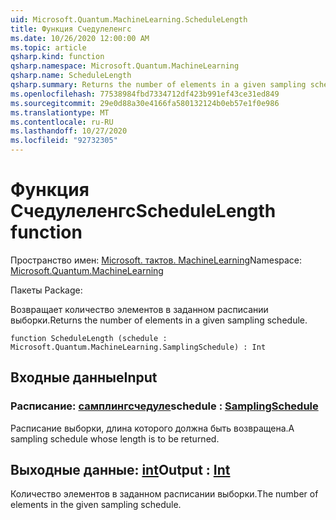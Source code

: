 ```yaml
---
uid: Microsoft.Quantum.MachineLearning.ScheduleLength
title: Функция Счедулеленгс
ms.date: 10/26/2020 12:00:00 AM
ms.topic: article
qsharp.kind: function
qsharp.namespace: Microsoft.Quantum.MachineLearning
qsharp.name: ScheduleLength
qsharp.summary: Returns the number of elements in a given sampling schedule.
ms.openlocfilehash: 77538984fbd7334712df423b991ef43ce31ed849
ms.sourcegitcommit: 29e0d88a30e4166fa580132124b0eb57e1f0e986
ms.translationtype: MT
ms.contentlocale: ru-RU
ms.lasthandoff: 10/27/2020
ms.locfileid: "92732305"
---
```

# <a name="schedulelength-function"></a><span data-ttu-id="3b2e7-102">Функция Счедулеленгс</span><span class="sxs-lookup"><span data-stu-id="3b2e7-102">ScheduleLength function</span></span>

<span data-ttu-id="3b2e7-103">Пространство имен: [Microsoft. тактов. MachineLearning](xref:Microsoft.Quantum.MachineLearning)</span><span class="sxs-lookup"><span data-stu-id="3b2e7-103">Namespace: [Microsoft.Quantum.MachineLearning](xref:Microsoft.Quantum.MachineLearning)</span></span>

<span data-ttu-id="3b2e7-104">Пакеты [](https://nuget.org/packages/)</span><span class="sxs-lookup"><span data-stu-id="3b2e7-104">Package: [](https://nuget.org/packages/)</span></span>


<span data-ttu-id="3b2e7-105">Возвращает количество элементов в заданном расписании выборки.</span><span class="sxs-lookup"><span data-stu-id="3b2e7-105">Returns the number of elements in a given sampling schedule.</span></span>

```qsharp
function ScheduleLength (schedule : Microsoft.Quantum.MachineLearning.SamplingSchedule) : Int
```


## <a name="input"></a><span data-ttu-id="3b2e7-106">Входные данные</span><span class="sxs-lookup"><span data-stu-id="3b2e7-106">Input</span></span>

### <a name="schedule--samplingschedule"></a><span data-ttu-id="3b2e7-107">Расписание: [самплингсчедуле](xref:Microsoft.Quantum.MachineLearning.SamplingSchedule)</span><span class="sxs-lookup"><span data-stu-id="3b2e7-107">schedule : [SamplingSchedule](xref:Microsoft.Quantum.MachineLearning.SamplingSchedule)</span></span>

<span data-ttu-id="3b2e7-108">Расписание выборки, длина которого должна быть возвращена.</span><span class="sxs-lookup"><span data-stu-id="3b2e7-108">A sampling schedule whose length is to be returned.</span></span>



## <a name="output--int"></a><span data-ttu-id="3b2e7-109">Выходные данные: [int](xref:microsoft.quantum.lang-ref.int)</span><span class="sxs-lookup"><span data-stu-id="3b2e7-109">Output : [Int](xref:microsoft.quantum.lang-ref.int)</span></span>

<span data-ttu-id="3b2e7-110">Количество элементов в заданном расписании выборки.</span><span class="sxs-lookup"><span data-stu-id="3b2e7-110">The number of elements in the given sampling schedule.</span></span>